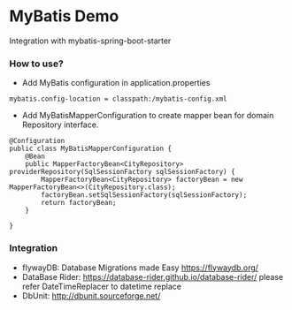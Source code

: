 MyBatis Demo
============================================
Integration with mybatis-spring-boot-starter

### How to use?

*  Add MyBatis configuration in application.properties

```properties
mybatis.config-location = classpath:/mybatis-config.xml

```
* Add MyBatisMapperConfiguration to create mapper bean for domain Repository interface.

```
@Configuration
public class MyBatisMapperConfiguration {
    @Bean
    public MapperFactoryBean<CityRepository> providerRepository(SqlSessionFactory sqlSessionFactory) {
        MapperFactoryBean<CityRepository> factoryBean = new MapperFactoryBean<>(CityRepository.class);
        factoryBean.setSqlSessionFactory(sqlSessionFactory);
        return factoryBean;
    }

}
```

### Integration

* flywayDB: Database Migrations made Easy https://flywaydb.org/
* DataBase Rider: https://database-rider.github.io/database-rider/  please refer DateTimeReplacer to datetime replace
* DbUnit: http://dbunit.sourceforge.net/